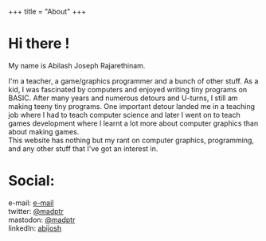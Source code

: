 +++
title = "About"
+++

# Hi there !

My name is Abilash Joseph Rajarethinam.

I'm a teacher, a game/graphics programmer and a bunch of other stuff. As a kid, I was fascinated by computers and enjoyed writing tiny programs on BASIC. After many years and numerous detours and U-turns, I still am making teeny tiny programs. One important detour landed me in a teaching job where I had to teach computer science and later I went on to teach games development where I learnt a lot more about computer graphics than about making games. \
This website has nothing but my rant on computer graphics, programming, and any other stuff that I've got an interest in.

# Social:
e-mail: [e-mail](mailto:Abilash.Rajarethinam@gmail.com)\
twitter: [@madptr](https://twitter.com/madptr)\
mastodon: [@madptr](https://mastodon.gamedev.place/@madptr)\
linkedIn: [abijosh](https://www.linkedin.com/in/abijosh/)
 